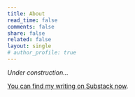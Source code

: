 ```yaml
---
title: About
read_time: false
comments: false
share: false
related: false
layout: single
# author_profile: true
---
```


*Under construction...*

[You can find my writing on Substack now](https://codyilardo.substack.com/). 

<!-- ## Contact  -->


<!-- - Email me at codyilardo AT gmail DOT com -->

<!-- <script type="text/javascript" src="https://www.redbubble.com/assets/external_portfolio.js"></script>
<script id="rb-xzfcxvzx" type="text/javascript">new RBExternalPortfolio('www.redbubble.com', 'ilardocallig', 3, 3).renderIframe();</script> -->